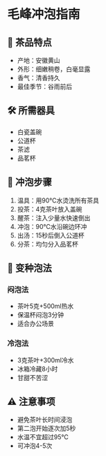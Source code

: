 # 毛峰冲泡指南

## 🌟 茶品特点
- 产地：安徽黄山
- 外形：细嫩稍卷，白毫显露
- 香气：清香持久
- 最佳季节：谷雨前后

## 🛠️ 所需器具
- 白瓷盖碗
- 公道杯
- 茶滤
- 品茗杯

## 📝 冲泡步骤
1. 温具：用90℃水烫洗所有茶具
2. 投茶：4克茶叶放入盖碗
3. 醒茶：注入少量水快速倒出
4. 冲泡：90℃水沿碗边环冲
5. 出汤：15秒后倒入公道杯
6. 分茶：均匀分入品茗杯

## 🔄 变种泡法
### 闷泡法
- 茶叶5克+500ml热水
- 保温杯闷泡3分钟
- 适合办公场景

### 冷泡法
- 3克茶叶+300ml冷水
- 冰箱冷藏8小时
- 甘甜不苦涩

## ⚠️ 注意事项
- 避免茶叶长时间浸泡
- 第二泡开始逐次加5秒
- 水温不宜超过95℃
- 可冲泡4-5次